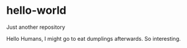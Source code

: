 # hello-world
Just another repository

Hello Humans, I might go to eat dumplings afterwards. So interesting.
